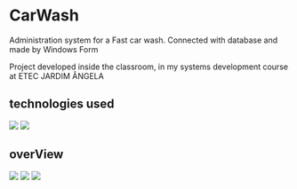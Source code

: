 # CarWash
Administration system for a Fast car wash. Connected with database and made by Windows Form

Project developed inside the classroom, in my systems development course at ETEC JARDIM ÂNGELA

## technologies used
<img src="https://img.shields.io/badge/c%23-%23239120.svg?style=for-the-badge&logo=c-sharp&logoColor=white"/> <img src="https://img.shields.io/badge/mysql-%2300f.svg?style=for-the-badge&logo=mysql&logoColor=white"/>

## overView

<img src="https://github.com/ihorrandev/CarWash/assets/92957629/c4f686fb-186a-4850-b76f-746ef7cf1f15" />
<img src="https://github.com/ihorrandev/CherryCardSystem/assets/92957629/e3d051fa-7714-4ce3-9a9d-99c5b97b109f"/>
<img src="https://github.com/ihorrandev/CherryCardSystem/assets/92957629/8f50e065-4d5c-4b61-ae0e-2d84858711fb"/>
